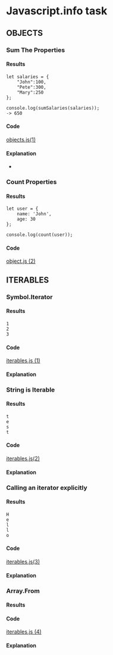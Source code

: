 # Javascript.info task

## OBJECTS
### Sum The Properties
#### Results
```
let salaries = {
    "John":100,
    "Pete":300,
    "Mary":250
};

console.log(sumSalaries(salaries));
-> 650
```
#### Code
[objects.js(1)]()
#### Explanation
-

### Count Properties
#### Results
```
let user = {
    name: 'John',
    age: 30
};

console.log(count(user));
```
#### Code
[object.js (2)]()


## ITERABLES
### Symbol.Iterator
#### Results
```
1
2
3
```

#### Code 
[iterables.js (1)]()

#### Explanation

### String is Iterable
#### Results
```
t
e
s
t
```

#### Code
[iterables.js(2)]()

#### Explanation

### Calling an iterator explicitly
#### Results
```
H
e
l
l
o
```

#### Code
[iterables.js(3)]()

#### Explanation

### Array.From

#### Results
#### Code
[iterables.js (4)]()

#### Explanation